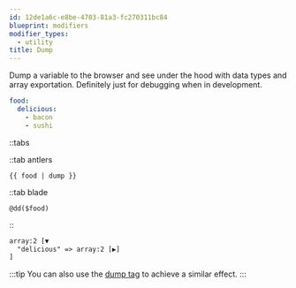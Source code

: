 ```yaml
---
id: 12de1a6c-e8be-4703-81a3-fc270311bc84
blueprint: modifiers
modifier_types:
  - utility
title: Dump
---
```

Dump a variable to the browser and see under the hood with data types and array exportation. Definitely just for debugging when in development.

```yaml
food:
  delicious:
    - bacon
    - sushi
```

::tabs

::tab antlers
```antlers
{{ food | dump }}
```
::tab blade
```blade
@dd($food)
```
::

```html
array:2 [▼
  "delicious" => array:2 [▶]
]
```

:::tip
You can also use the [dump tag](/tags/dump) to achieve a similar effect.
:::

